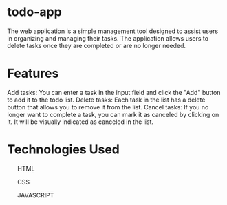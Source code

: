 # todo-app
The web application is a simple management tool designed to assist users in organizing and managing their tasks. The application allows users to delete tasks once they are completed or are no longer needed.

# Features
Add tasks: You can enter a task in the input field and click the "Add" button to add it to the todo list.
Delete tasks: Each task in the list has a delete button that allows you to remove it from the list.
Cancel tasks: If you no longer want to complete a task, you can mark it as canceled by clicking on it. It will be visually indicated as canceled in the list.

# Technologies Used
 <ul>HTML</ul> 
  <ul>CSS</ul>
  <ul>JAVASCRIPT</ul>
